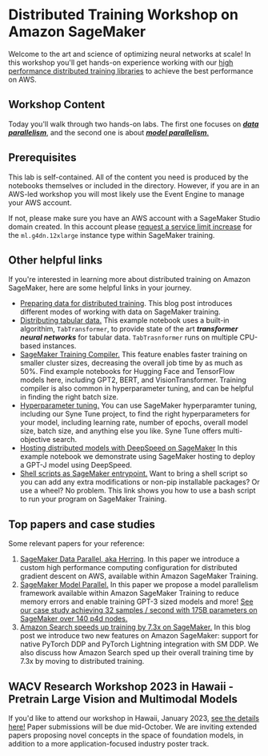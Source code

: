 # Distributed Training Workshop on Amazon SageMaker
Welcome to the art and science of optimizing neural networks at scale! In this workshop you'll get hands-on experience working with our [high performance distributed training libraries](https://aws.amazon.com/sagemaker/distributed-training/) to achieve the best performance on AWS. 

## Workshop Content
Today you'll walk through two hands-on labs. The first one focuses on [***data parallelism***](https://github.com/aws-samples/sagemaker-distributed-training-workshop/tree/main/1_data_parallel), and the second one is about [***model parallelism***.](https://github.com/aws-samples/sagemaker-distributed-training-workshop/tree/main/2_model_parallel)


## Prerequisites
This lab is self-contained. All of the content you need is produced by the notebooks themselves or included in the directory. However, if you are in an AWS-led workshop you will most likely use the Event Engine to manage your AWS account. 

If not, please make sure you have an AWS account with a SageMaker Studio domain created. In this account please [request a service limit increase](https://docs.aws.amazon.com/general/latest/gr/sagemaker.html) for the `ml.g4dn.12xlarge` instance type within SageMaker training. 

## Other helpful links
If you're interested in learning more about distributed training on Amazon SageMaker, here are some helpful links in your journey.
- [Preparing data for distributed training](https://aws.amazon.com/blogs/machine-learning/choose-the-best-data-source-for-your-amazon-sagemaker-training-job/). This blog post introduces different modes of working with data on SageMaker training.
- [Distributing tabular data.](https://github.com/aws/amazon-sagemaker-examples/blob/main/introduction_to_amazon_algorithms/tabtransformer_tabular/Amazon_Tabular_Classification_TabTransformer.ipynb) This example notebook uses a built-in algorithim, `TabTransformer`, to provide state of the art ***transformer neural networks*** for tabular data. `TabTrasnformer` runs on multiple CPU-based instances.
- [SageMaker Training Compiler.](https://github.com/aws/amazon-sagemaker-examples/tree/main/sagemaker-training-compiler) This feature enables faster training on smaller cluster sizes, decreasing the overall job time by as much as 50%. Find example notebooks for Hugging Face and TensorFlow models here, including GPT2, BERT, and VisionTransformer. Training compiler is also common in hyperparameter tuning, and can be helpful in finding the right batch size.
- [Hyperparameter tuning.](https://github.com/awslabs/syne-tune/blob/hf_blog_post/hf_blog_post/example_syne_tune_for_hf.ipynb) You can use SageMaker hyperparamter tuning, including our Syne Tune project, to find the right hyperparameters for your model, including learning rate, number of epochs, overall model size, batch size, and anything else you like. Syne Tune offers multi-objective search.
- [Hosting distributed models with DeepSpeed on SageMaker](https://github.com/dhawalkp/MLR402-reMARS-workshop/tree/master/3_deploy_gptj_with_deepspeed) In this example notebook we demonstrate using SageMaker hosting to deploy a GPT-J model using DeepSpeed.
- [Shell scripts as SageMaker entrypoint.](https://sagemaker-examples.readthedocs.io/en/latest/sagemaker-python-sdk/tensorflow_script_mode_using_shell_commands/tensorflow_script_mode_using_shell_commands.html) Want to bring a shell script so you can add any extra modifications or non-pip installable packages? Or use a wheel? No problem. This link shows you how to use a bash script to run your program on SageMaker Training.

## Top papers and case studies
Some relevant papers for your reference:

1. [SageMaker Data Parallel, aka Herring](https://www.amazon.science/publications/herring-rethinking-the-parameter-server-at-scale-for-the-cloud). In this paper we introduce a custom high performance computing configuration for distributed gradient descent on AWS, available within Amazon SageMaker Training.
2. [SageMaker Model Parallel.](https://arxiv.org/abs/2111.05972) In this paper we propose a model parallelism framework available within Amazon SageMaker Training to reduce memory errors and enable training GPT-3 sized models and more! [See our case study achieving 32 samples / second with 175B parameters on SageMaker over 140 p4d nodes.](https://aws.amazon.com/blogs/machine-learning/train-175-billion-parameter-nlp-models-with-model-parallel-additions-and-hugging-face-on-amazon-sagemaker/)
3. [Amazon Search speeds up training by 7.3x on SageMaker.](https://aws.amazon.com/blogs/machine-learning/run-pytorch-lightning-and-native-pytorch-ddp-on-amazon-sagemaker-training-featuring-amazon-search/) In this blog post we introduce two new features on Amazon SageMaker: support for native PyTorch DDP and PyTorch Lightning integration with SM DDP. We also discuss how Amazon Search sped up their overall training time by 7.3x by moving to distributed training.

## WACV Research Workshop 2023 in Hawaii - Pretrain Large Vision and Multimodal Models
If you'd like to attend our workshop in Hawaii, January 2023, [see the details here!](https://sites.google.com/view/wacv2023-workshop/home?authuser=0) Paper submissions will be due mid-October. We are inviting extended papers proposing novel concepts in the space of foundation models, in addition to a more application-focused industry poster track.


```python

```
